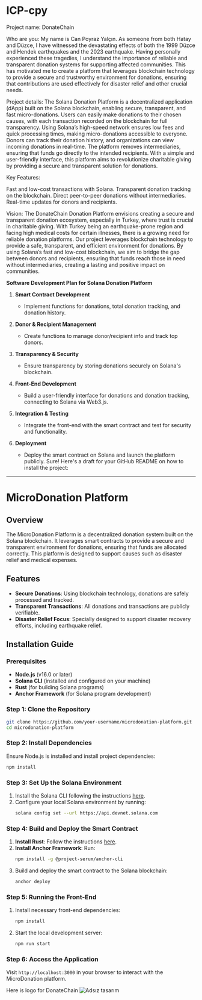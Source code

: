 # ICP-cpy
Project name:
DonateChain

Who are you:
My name is Can Poyraz Yalçın. As someone from both Hatay and Düzce, I have witnessed the devastating effects of both the 1999 Düzce and Hendek earthquakes and the 2023 earthquake. Having personally experienced these tragedies, I understand the importance of reliable and transparent donation systems for supporting affected communities. This has motivated me to create a platform that leverages blockchain technology to provide a secure and trustworthy environment for donations, ensuring that contributions are used effectively for disaster relief and other crucial needs.

Project details:
The Solana Donation Platform is a decentralized application (dApp) built on the Solana blockchain, enabling secure, transparent, and fast micro-donations. Users can easily make donations to their chosen causes, with each transaction recorded on the blockchain for full transparency. Using Solana’s high-speed network ensures low fees and quick processing times, making micro-donations accessible to everyone. Donors can track their donation history, and organizations can view incoming donations in real-time. The platform removes intermediaries, ensuring that funds go directly to the intended recipients. With a simple and user-friendly interface, this platform aims to revolutionize charitable giving by providing a secure and transparent solution for donations.

Key Features:

Fast and low-cost transactions with Solana.
Transparent donation tracking on the blockchain.
Direct peer-to-peer donations without intermediaries.
Real-time updates for donors and recipients.

Vision:
The DonateChain Donation Platform envisions creating a secure and transparent donation ecosystem, especially in Turkey, where trust is crucial in charitable giving. With Turkey being an earthquake-prone region and facing high medical costs for certain illnesses, there is a growing need for reliable donation platforms. Our project leverages blockchain technology to provide a safe, transparent, and efficient environment for donations. By using Solana’s fast and low-cost blockchain, we aim to bridge the gap between donors and recipients, ensuring that funds reach those in need without intermediaries, creating a lasting and positive impact on communities.

**Software Development Plan for Solana Donation Platform**

1. **Smart Contract Development**  
   - Implement functions for donations, total donation tracking, and donation history.

2. **Donor & Recipient Management**  
   - Create functions to manage donor/recipient info and track top donors.

3. **Transparency & Security**  
   - Ensure transparency by storing donations securely on Solana's blockchain.

4. **Front-End Development**  
   - Build a user-friendly interface for donations and donation tracking, connecting to Solana via Web3.js.

5. **Integration & Testing**  
   - Integrate the front-end with the smart contract and test for security and functionality.

6. **Deployment**  
   - Deploy the smart contract on Solana and launch the platform publicly.
Sure! Here's a draft for your GitHub README on how to install the project:

---

# MicroDonation Platform

## Overview
The MicroDonation Platform is a decentralized donation system built on the Solana blockchain. It leverages smart contracts to provide a secure and transparent environment for donations, ensuring that funds are allocated correctly. This platform is designed to support causes such as disaster relief and medical expenses.

## Features
- **Secure Donations**: Using blockchain technology, donations are safely processed and tracked.
- **Transparent Transactions**: All donations and transactions are publicly verifiable.
- **Disaster Relief Focus**: Specially designed to support disaster recovery efforts, including earthquake relief.

## Installation Guide

### Prerequisites
- **Node.js** (v16.0 or later)
- **Solana CLI** (installed and configured on your machine)
- **Rust** (for building Solana programs)
- **Anchor Framework** (for Solana program development)

### Step 1: Clone the Repository
```bash
git clone https://github.com/your-username/microdonation-platform.git
cd microdonation-platform
```

### Step 2: Install Dependencies
Ensure Node.js is installed and install project dependencies:
```bash
npm install
```

### Step 3: Set Up the Solana Environment
1. Install the Solana CLI following the instructions [here](https://docs.solana.com/cli/install-solana-cli-tools).
2. Configure your local Solana environment by running:
   ```bash
   solana config set --url https://api.devnet.solana.com
   ```

### Step 4: Build and Deploy the Smart Contract
1. **Install Rust**: Follow the instructions [here](https://www.rust-lang.org/tools/install).
2. **Install Anchor Framework**: Run:
   ```bash
   npm install -g @project-serum/anchor-cli
   ```
3. Build and deploy the smart contract to the Solana blockchain:
   ```bash
   anchor deploy
   ```

### Step 5: Running the Front-End
1. Install necessary front-end dependencies:
   ```bash
   npm install
   ```
2. Start the local development server:
   ```bash
   npm run start 
   ```

### Step 6: Access the Application
Visit `http://localhost:3000` in your browser to interact with the MicroDonation platform.

Here is logo for DonateChain
![Adsız tasarım](https://github.com/user-attachments/assets/ac2d2f37-b197-4e7d-a896-ed9e13a733e7)

